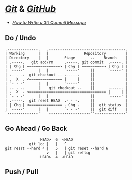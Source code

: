 # [*Git*](http://git-scm.com/) & [*GitHub*](http://github.org/)
- [*How to Write a Git Commit Message*](http://chris.beams.io/posts/git-commit/)

## Do / Undo
```
.--------------.   .-----------------------------------.
| Working      |   |                Repository         |
| Directory    |   |       Stage       ..    Branch    |
| .-----.   git add/rm     .-----. git commit  .-----. |
| | Chg | ===============> | Chg | ==========> | Chg | |
| `-----'      |   |       `-----'     ||      `-----' |
| .- - -.  git checkout -- .-----.     ||              |
| .  X  . <=============== |     |     ||              |
| `- - -'      |   |       `-----'     ||              |
| .- - -.      |    git checkout --    ||      .-----. |
| .  X  . <=================================== |     | |
| `- - -'      |   |                   ||      `-----' |
| .-----.  git reset HEAD  .- - -.     ||              |
| | Chg | <=============== . Chg .     ||  git status  |
| `-----'      |   |       `- - -'     ||  git diff    |
`--------------'   `-------------------''--------------'
```

## Go Ahead / Go Back
```
                HEAD>  6  <HEAD
           git log |   |   ^
git reset --hard 4 |   5   | git reset --hard 6
                   v   |   | git reflog
                HEAD>  4  <HEAD 
```

## Push / Pull
